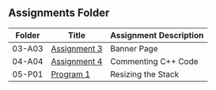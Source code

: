 ##  Assignments Folder

|   Folder   | Title | Assignment Description |
| :---: | ----------- | ---------------------- |
|   03-A03    |    <a href="https://github.com/semeionj/3013-Algorithms-Semeion/tree/main/Assignments/03-A03">Assignment 3         |   Banner Page                     |
  |   04-A04    |    <a href="https://github.com/semeionj/3013-Algorithms-Semeion/tree/master/Assignments/04-A04">Assignment 4         |   Commenting C++ Code                     |
   |   05-P01    |    <a href="https://github.com/semeionj/3013-Algorithms-Semeion/tree/master/Assignments/05-P01">Program 1         |   Resizing the Stack                     |
